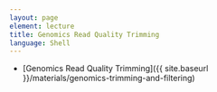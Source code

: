 ```yaml
---
layout: page
element: lecture
title: Genomics Read Quality Trimming
language: Shell
---
```


* [Genomics Read Quality Trimming]({{ site.baseurl }}/materials/genomics-trimming-and-filtering)